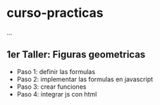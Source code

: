 # curso-practicas

...

## 1er Taller: Figuras geometricas

- Paso 1: definir las formulas
- Paso 2: implementar las formulas en javascript
- Paso 3: crear funciones
- Paso 4: integrar js con html